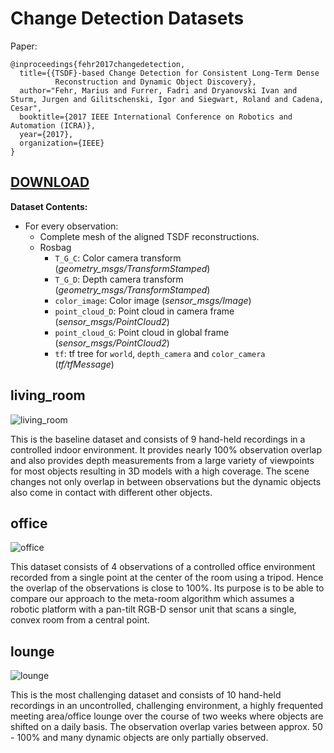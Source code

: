 # Change Detection Datasets

Paper: 
```
@inproceedings{fehr2017changedetection,
  title={{TSDF}-based Change Detection for Consistent Long-Term Dense
          Reconstruction and Dynamic Object Discovery},
  author="Fehr, Marius and Furrer, Fadri and Dryanovski Ivan and Sturm, Jurgen and Gilitschenski, Igor and Siegwart, Roland and Cadena, Cesar",
  booktitle={2017 IEEE International Conference on Robotics and Automation (ICRA)},
  year={2017},
  organization={IEEE}
}
```

## [DOWNLOAD](http://robotics.ethz.ch/~asl-datasets/icra_2017_change_detection/)

**Dataset Contents:**
 * For every observation:
    * Complete mesh of the aligned TSDF reconstructions.
    * Rosbag
      * `T_G_C`: Color camera transform (*geometry_msgs/TransformStamped*)
      * `T_G_D`: Depth camera transform (*geometry_msgs/TransformStamped*)
      * `color_image`: Color image (*sensor_msgs/Image*)
      * `point_cloud_D`: Point cloud in camera frame (*sensor_msgs/PointCloud2*)
      * `point_cloud_G`: Point cloud in global frame (*sensor_msgs/PointCloud2*)
      * `tf`: tf tree for `world`, `depth_camera` and `color_camera` (*tf/tfMessage*)



## living_room

![living_room](https://github.com/ethz-asl/change_detection_ds/blob/master/previews/living_room.png?raw=true)

This is the baseline dataset and consists of 9 hand-held recordings in a controlled indoor environment. It provides nearly 100% observation overlap and also provides depth measurements from a large variety of viewpoints for most objects resulting in 3D models with a high coverage. The scene changes not only overlap in between observations but the dynamic objects also come in contact with different other objects.

## office

![office](https://raw.githubusercontent.com/ethz-asl/change_detection_ds/a854383e2ba7d706db46876ce5fe93b5bf50a7ad/previews/office.png)

This dataset consists of 4 observations of a controlled office environment recorded from a single point at the center of the room using a tripod. Hence the overlap of the observations is close to 100%. Its purpose is to be able to compare our approach to the meta-room algorithm which assumes a robotic platform with a pan-tilt RGB-D sensor unit that scans a single, convex room from a central point.

## lounge

![lounge](https://github.com/ethz-asl/change_detection_ds/blob/master/previews/lounge.png?raw=true)

This is the most challenging dataset and consists of 10 hand-held recordings in an uncontrolled, challenging environment, a highly frequented meeting area/office lounge over the course of two weeks where objects are shifted on a daily basis. The observation overlap varies between approx. 50 - 100% and many dynamic objects are only partially observed.
